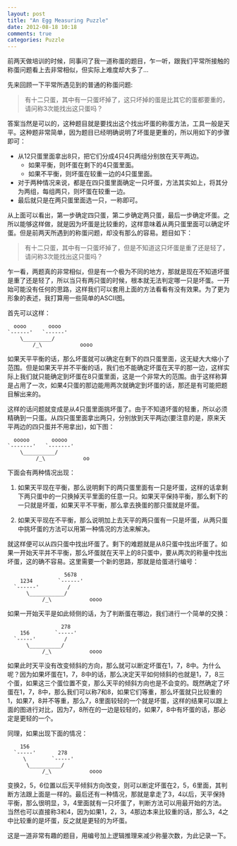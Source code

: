 ```yaml
---
layout: post
title: "An Egg Measuring Puzzle"
date: 2012-08-18 10:18
comments: true
categories: Puzzle
---
```


前两天做培训的时候，同事问了我一道称蛋的题目，乍一听，跟我们平常所接触的称蛋问题看上去非常相似，但实际上难度却大多了...

先来回顾一下平常所遇见到的普通的称蛋问题:

> 有十二只蛋，其中有一只蛋坏掉了，这只坏掉的蛋是比其它的蛋都要重的，请问称3次能找出这只蛋吗？

答案当然是可以的，这种题目就是要找出这个找出坏蛋的称蛋方法，工具一般是天平。这种题非常简单，因为题目已经明确说明了坏蛋是更重的，所以用如下的步骤即可：

+ 从12只蛋里面拿出8只，把它们分成4只4只两组分别放在天平两边。
    * 如果平衡，则坏蛋在剩下的4只蛋里面。
    * 如果不平衡，则坏蛋在较重一边的4只蛋里面。
+ 对于两种情况来说，都是在四只蛋里面确定一只坏蛋，方法其实如上，将其分为两组，每组两只，则坏蛋在较重一边。
+ 最后就只是在两只蛋里面选一只，一称即可。

从上面可以看出，第一步确定四只蛋，第二步确定两只蛋，最后一步确定坏蛋。之所以能够这样做，就是因为坏蛋是比较重的，这样意味着从两只蛋里面可以确定坏蛋。但是前两天所遇到的称蛋问题，却没有那么的容易。题目如下：

> 有十二只蛋，其中有一只蛋坏掉了，但是不知道这只坏蛋是重了还是轻了，请问称3次能找出这只蛋吗？

乍一看，两题真的非常相似，但是有一个极为不同的地方，那就是现在不知道坏蛋是重了还是轻了，所以当只有两只蛋的时候，根本就无法判定哪一只是坏蛋。一开始可能没有任何的思路，这样我们可以套用上面的方法看看有没有效果。为了更为形象的表述，我打算用一些简单的ASCII图。

首先可以这样：

      oooo       oooo
    `------'   `------'
        \_________/
            /_\            oooo

如果天平平衡的话，那么坏蛋就可以确定在剩下的四只蛋里面，这无疑大大缩小了范围。但是如果天平并不平衡的话，我们也不能确定坏蛋在天平的那一边，这样实际上我们就只能确定到坏蛋在8只蛋里面，这是一个非常大的范围。由于这样称算是占用了一次，如果4只蛋的那边能用两次就确定到坏蛋的话，那还是有可能把题目解出来的。

这样的话问题就变成是从4只蛋里面挑坏蛋了。由于不知道坏蛋的轻重，所以必须精确到一只蛋。从四只蛋里面拿出两只，分别放到天平两边(要注意的是，原来天平两边的四只蛋并不用拿出)，如下图：

      ooooo       ooooo
    `-------'   `-------'
        \__________/
             /_\            oo

下面会有两种情况出现：

1. 如果天平现在平衡，那么说明剩下的两只蛋里面有一只是坏蛋，这样的话拿剩下两只蛋中的一只换掉天平里面的任意一只。如果天平保持平衡，那么剩下的一只就是坏蛋，如果天平不平衡，那么拿去换蛋的那只蛋就是坏蛋。

2. 如果天平现在不平衡，那么说明加上去天平的两只蛋有一只是坏蛋，从两只蛋中挑坏蛋的方法可以用第一种情况的方法来解决。

就这样便可以从四只蛋中找出坏蛋了。剩下的难题就是从8只蛋中找出坏蛋了。如果一开始天平并不平衡，那么坏蛋就在天平上的8只蛋中，要从两次的称量中找出坏蛋，这的确不容易。这里需要一个新的思路，那就是给蛋进行编号：

                      5678
        1234        `------'
      `------'         /
          \___________/
               /_\            oooo

如果一开始天平是如此倾侧的话，为了判断蛋在哪边，我们进行一个简单的交换：

                     278
        156        `-----'
      `-----'         /
          \__________/
               /_\            oooo

如果此时天平没有改变倾斜的方向，那么就可以断定坏蛋在1，7，8中。为什么呢？因为如果坏蛋在1，7，8中的话，那么决定天平如何倾斜的也就是1，7，8三个蛋，如果这三个蛋位置不变，那么天平的倾斜方向也是不会变的。既然确定了坏蛋在1，7，8中，那么我们可以称7和8，如果它们等重，那么坏蛋就只比较重的1，如果7，8并不等重，那么7，8里面较轻的一个就是坏蛋，这样的结果可以跟上面的图进行对比，因为7，8所在的一边是较轻的，如果7，8中有坏蛋的话，那必定是更轻的一个。

同理，如果出现下面的情况：

        156
      `-----'       278
         \        `-----'
          \__________/
               /_\            oooo

变换2，5，6位置以后天平倾斜方向改变，则可以断定坏蛋在2，5，6里面，其判断方法跟上面是一样的。最后还有一种情况，那就是拿走了3，4以后，天平保持平衡，那么很明显，3，4里面就有一只坏蛋了，判断方法可以用最开始的方法。当然也可以直接称3和4，因为如果1，2，3，4那边本来比较重的话，那么3，4之中比较重的是坏蛋，反之就是更轻的为坏蛋。

这是一道非常有趣的题目，用编号加上逻辑推理来减少称量次数，为此记录一下。
